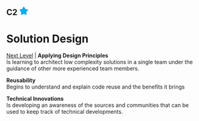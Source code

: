 ## C2 <img src="../images/full-star.png" width="23px"/>
# Solution Design
[Next Level](posts/l2-c2-solution-design.md) |
**Applying Design Principles**<br/>
Is learning to architect low complexity solutions in a single team under the guidance of other more experienced team members.

**Reusability**<br/>
Begins to understand and explain code reuse and the benefits it brings

**Technical Innovations**<br/>
Is developing an awareness of the sources and communities that can be used to keep track of technical developments.
